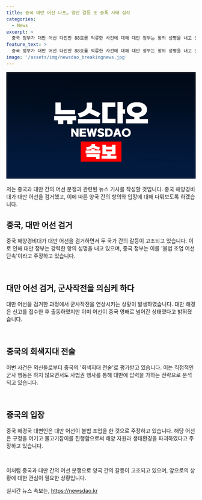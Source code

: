 ```yaml
---
title: 중국 대만 어선 나포… 양안 갈등 또 증폭 사태 심각
categories:
  - News
excerpt: >
  중국 정부가 대만 어선 다진만 88호를 억류한 사건에 대해 대만 정부는 항의 성명을 내고 있는 가운데, 중국은 이를 불법 조업 어선 단속이라고 주장하고 있다. 이 사건은 중국의 회색지대 전술로 분석되고 있으며, 대만해협 인근에서의 중국의 압박이 거세지고 있다. 2명의 대만인 승무원을 포함한 억류된 어선의 석방을 촉구하는 대만 정부의 입장과 중국의 해경 대변인 발언이 대립하고 있는 상황이다. 이 사건은 양국 간 긴장 상태를 더욱 악화시킬 우려가 있다.
feature_text: >
  중국 정부가 대만 어선 다진만 88호를 억류한 사건에 대해 대만 정부는 항의 성명을 내고 있는 가운데, 중국은 이를 불법 조업 어선 단속이라고 주장하고 있다. 이 사건은 중국의 회색지대 전술로 분석되고 있으며, 대만해협 인근에서의 중국의 압박이 거세지고 있다. 2명의 대만인 승무원을 포함한 억류된 어선의 석방을 촉구하는 대만 정부의 입장과 중국의 해경 대변인 발언이 대립하고 있는 상황이다. 이 사건은 양국 간 긴장 상태를 더욱 악화시킬 우려가 있다.
image: '/assets/img/newsdao_breakingnews.jpg'
---
```


<p><img src="/assets/img/newsdao_breakingnews.jpg" alt="pcversion 속보" /></p>

<p>저는 중국과 대만 간의 어선 분쟁과 관련된 뉴스 기사를 작성할 것입니다. 중국 해양경비대가 대만 어선을 검거했고, 이에 따른 양국 간의 항의와 입장에 대해 다뤄보도록 하겠습니다.</p>

<h2 data-ke-size="size26">중국, 대만 어선 검거</h2>

<p>중국 해양경비대가 대만 어선을 검거하면서 두 국가 간의 갈등이 고조되고 있습니다. 이로 인해 대만 정부는 강력한 항의 성명을 내고 있으며, 중국 정부는 이를 '불법 조업 어선 단속'이라고 주장하고 있습니다.</p>

<p data-ke-size="size16">&nbsp;</p>

<h2 data-ke-size="size26">대만 어선 검거, 군사작전을 의심케 하다</h2>

<p>대만 어선을 검거한 과정에서 군사작전을 연상시키는 상황이 발생하였습니다. 대만 해경은 신고를 접수한 후 출동하였지만 이미 어선이 중국 영해로 넘어간 상태였다고 밝혀졌습니다.</p>

<p data-ke-size="size16">&nbsp;</p>

<h2 data-ke-size="size26">중국의 회색지대 전술</h2>

<p>이번 사건은 외신들로부터 중국의 '회색지대 전술'로 평가받고 있습니다. 이는 직접적인 군사 행동은 하지 않으면서도 사법권 행사를 통해 대만에 압력을 가하는 전략으로 분석되고 있습니다.</p>

<p data-ke-size="size16">&nbsp;</p>

<h2 data-ke-size="size26">중국의 입장</h2>

<p>중국 해경국 대변인은 대만 어선이 불법 조업을 한 것으로 주장하고 있습니다. 해당 어선은 규정을 어기고 물고기잡이를 진행함으로써 해양 자원과 생태환경을 파괴하였다고 주장하고 있습니다.</p>

<p data-ke-size="size16">&nbsp;</p>

<p>이처럼 중국과 대만 간의 어선 분쟁으로 양국 간의 갈등이 고조되고 있으며, 앞으로의 상황에 대한 관심이 필요한 상황입니다.</p>
실시간 뉴스 속보는, <a href="https://newsdao.kr" rel="dofollow">https://newsdao.kr</a>


